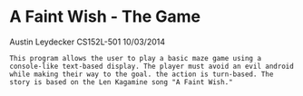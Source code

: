 A Faint Wish - The Game
=======================

Austin Leydecker
CS152L-501
10/03/2014

	This program allows the user to play a basic maze game using a console-like text-based display. The player must avoid an evil android while making their way to the goal. the action is turn-based. The story is based on the Len Kagamine song "A Faint Wish."
